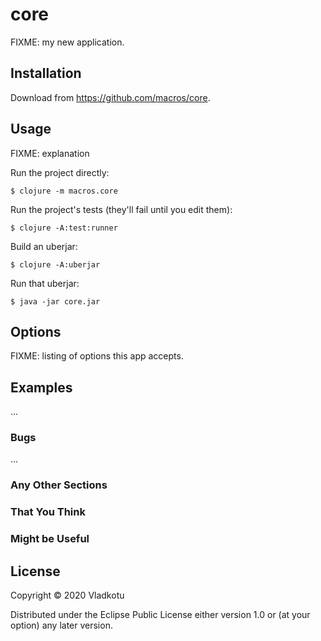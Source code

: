 # core

FIXME: my new application.

## Installation

Download from https://github.com/macros/core.

## Usage

FIXME: explanation

Run the project directly:

    $ clojure -m macros.core

Run the project's tests (they'll fail until you edit them):

    $ clojure -A:test:runner

Build an uberjar:

    $ clojure -A:uberjar

Run that uberjar:

    $ java -jar core.jar

## Options

FIXME: listing of options this app accepts.

## Examples

...

### Bugs

...

### Any Other Sections
### That You Think
### Might be Useful

## License

Copyright © 2020 Vladkotu

Distributed under the Eclipse Public License either version 1.0 or (at
your option) any later version.
